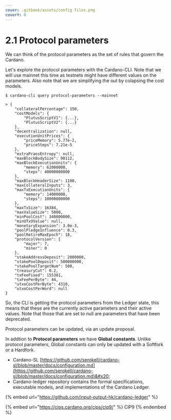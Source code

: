 ```yaml
---
cover: .gitbook/assets/config files.png
coverY: 0
---
```


# 2.1 Protocol parameters

We can think of the protocol parameters as the set of rules that govern the Cardano.

Let's explore the protocol parameters with the Cardano-CLI. Note that we will use mainnet this time as testnets might have different values on the parameters. Also note that we are simplifying the out by colapsing the cost models.&#x20;

```
$ cardano-cli query protocol-parameters --mainnet

> {
    "collateralPercentage": 150,
    "costModels": {
        "PlutusScriptV1": {...},
        "PlutusScriptV2": {...}
    },
    "decentralization": null,
    "executionUnitPrices": {
        "priceMemory": 5.77e-2,
        "priceSteps": 7.21e-5
    },
    "extraPraosEntropy": null,
    "maxBlockBodySize": 90112,
    "maxBlockExecutionUnits": {
        "memory": 62000000,
        "steps": 40000000000
    },
    "maxBlockHeaderSize": 1100,
    "maxCollateralInputs": 3,
    "maxTxExecutionUnits": {
        "memory": 14000000,
        "steps": 10000000000
    },
    "maxTxSize": 16384,
    "maxValueSize": 5000,
    "minPoolCost": 340000000,
    "minUTxOValue": null,
    "monetaryExpansion": 3.0e-3,
    "poolPledgeInfluence": 0.3,
    "poolRetireMaxEpoch": 18,
    "protocolVersion": {
        "major": 7,
        "minor": 0
    },
    "stakeAddressDeposit": 2000000,
    "stakePoolDeposit": 500000000,
    "stakePoolTargetNum": 500,
    "treasuryCut": 0.2,
    "txFeeFixed": 155381,
    "txFeePerByte": 44,
    "utxoCostPerByte": 4310,
    "utxoCostPerWord": null
}
```

So, the CLI is getting the protocol parameters from the Ledger state, this means that these are the currently active parameters and their active values. Note that those that are set to null are parameters that have been deprecated.&#x20;

Protocol parameters can be updated, via an update proposal.&#x20;

In addtion to **Protocol parameters** we have **Global constants**. Unlike protocol parameters, Global constants can only be updated with a Softfork or a Hardfork. &#x20;





* Cardano-SL [https://github.com/serokell/cardano-sl/blob/master/docs/configuration.md](https://github.com/serokell/cardano-sl/blob/master/docs/configuration.md)&#x20;
* Cardano-ledger repository contains the formal specifications, executable models, and implementations of the Cardano Ledger.

{% embed url="https://github.com/input-output-hk/cardano-ledger" %}

{% embed url="https://cips.cardano.org/cips/cip9/" %}
CIP9&#x20;
{% endembed %}
